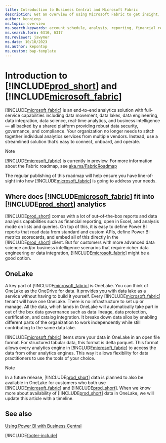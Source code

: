 ```yaml
---
title: Introduction to Business Central and Microsoft Fabric
description: Get an overview of using Microsoft Fabric to get insight, business intelligence, and KPIs from your Business Central data.
author: kennienp
ms.topic: overview
ms.search.keywords: account schedule, analysis, reporting, financial report, business intelligence, KPI
ms.search.form: 6316, 6317
ms.reviewer: jswymer
ms.date: 10/10/2023
ms.author: kepontop
ms.custom: bap-template
---
```

# Introduction to [!INCLUDE[prod_short](includes/prod_short.md)] and [!INCLUDE[microsoft_fabric](includes/microsoft_fabric.md)]

[!INCLUDE[microsoft_fabric](includes/microsoft_fabric.md)] is an end-to-end analytics solution with full-service capabilities including data movement, data lakes, data engineering, data integration, data science, real-time analytics, and business intelligence — all backed by a shared platform providing robust data security, governance, and compliance. Your organization no longer needs to stitch together individual analytics services from multiple vendors. Instead, use a streamlined solution that’s easy to connect, onboard, and operate.

> [!NOTE]
> [!INCLUDE[microsoft_fabric](includes/microsoft_fabric.md)] is currently in preview. For more information about the Fabric roadmap, see [aka.ms/FabricRoadmap](https://aka.ms/FabricRoadmap)
> 
> The regular publishing of this roadmap will help ensure you have line-of-sight into how [!INCLUDE[microsoft_fabric](includes/microsoft_fabric.md)] is going to address your needs.

## Where does [!INCLUDE[microsoft_fabric](includes/microsoft_fabric.md)] fit into [!INCLUDE[prod_short](includes/prod_short.md)] analytics

[!INCLUDE[prod_short](includes/prod_short.md)] comes with a lot of out-of-the-box reports and data analysis capabilities such as financial reporting, open in Excel, and analysis mode on lists and queries. On top of this, it is easy to define  Power BI reports that read data from standard and custom APIs, define Power BI metrics scorecards, and embed all of this directly in the [!INCLUDE[prod_short](includes/prod_short.md)] client. But for customers with more advanced data science and/or business intelligence scenarios that require richer data engineering or data integration, [!INCLUDE[microsoft_fabric](includes/microsoft_fabric.md)] might be a good option. 

## OneLake
A key part of [!INCLUDE[microsoft_fabric](includes/microsoft_fabric.md)] is OneLake. You can think of OneLake as the OneDrive for data. It provides you with data lake as a service without having to build it yourself. Every [!INCLUDE[microsoft_fabric](includes/microsoft_fabric.md)] tenant will have one OneLake. There is no infrastructure to set up or manage. All the data, which lands in OneLake will automatically take part in out of the box data governance such as data lineage, data protection, certification, and catalog integration. It breaks down data silos by enabling different parts of the organization to work independently while still contributing to the same data lake.

[!INCLUDE[microsoft_fabric](includes/microsoft_fabric.md)] items store your data in OneLake in an open file format. For structured tabular data, this format is delta parquet. This format allows every analytics engine in [!INCLUDE[microsoft_fabric](includes/microsoft_fabric.md)] to access the data from other analytics engines. This way it allows flexibility for data practitioners to use the tools of your choice.

> [!NOTE]
> In a future release, [!INCLUDE[prod_short](includes/prod_short.md)] data is planned to also be available in OneLake for customers who both use [!INCLUDE[microsoft_fabric](includes/microsoft_fabric.md)] and [!INCLUDE[prod_short](includes/prod_short.md)]. When we know more about availability of [!INCLUDE[prod_short](includes/prod_short.md)] data in OneLake, we will update this article with a timeline.

## See also
[Using Power BI with Business Central](admin-powerbi.md)   

[!INCLUDE[footer-include](includes/footer-banner.md)]
